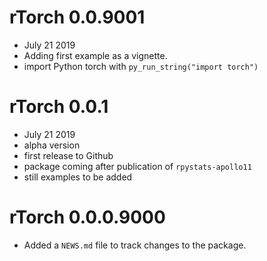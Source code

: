 # rTorch 0.0.9001
* July 21 2019
* Adding first example as a vignette.
* import Python torch with `py_run_string("import torch")`

# rTorch 0.0.1
* July 21 2019
* alpha version
* first release to Github
* package coming after publication of `rpystats-apollo11`
* still examples to be added


# rTorch 0.0.0.9000

* Added a `NEWS.md` file to track changes to the package.
